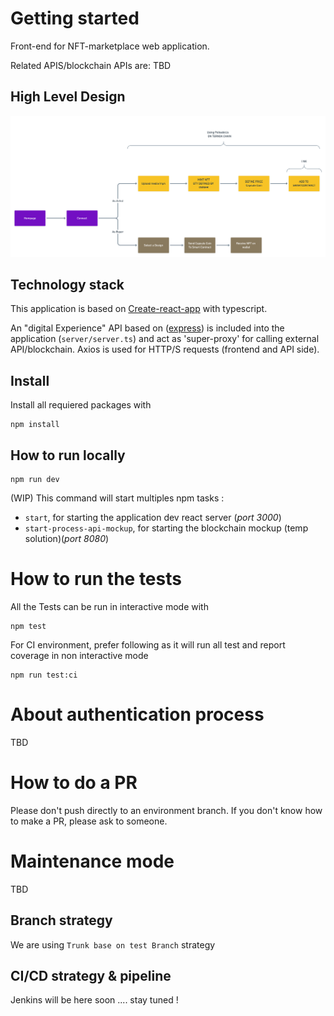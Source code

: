 # Getting started

Front-end for NFT-marketplace web application.

Related APIS/blockchain APIs are: TBD

## High Level Design

![HLD](nft-marketplace-HLD.png)

## Technology stack

This application is based on [Create-react-app](https://reactjs.org/docs/create-a-new-react-app.html) with typescript.

An "digital Experience" API based on ([express](https://www.npmjs.com/package/express)) is included into the application (`server/server.ts`) and act as 'super-proxy' for calling external API/blockchain.
Axios is used for HTTP/S requests (frontend and API side).

## Install

Install all requiered packages with

```
npm install
```

## How to run locally

```
npm run dev
```

(WIP) This command will start multiples npm tasks :

- `start`, for starting the application dev react server (_port 3000_)
- `start-process-api-mockup`, for starting the blockchain mockup (temp solution)(_port 8080_)

# How to run the tests

All the Tests can be run in interactive mode with

```
npm test
```

For CI environment, prefer following as it will run all test and report coverage in non interactive mode

```
npm run test:ci
```

# About authentication process

TBD

# How to do a PR

Please don't push directly to an environment branch. If you don't know how to make a PR, please ask to someone.

# Maintenance mode

TBD

## Branch strategy

We are using `Trunk base on test Branch` strategy

## CI/CD strategy & pipeline

Jenkins will be here soon .... stay tuned !
